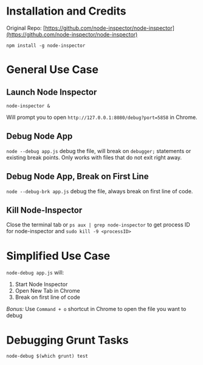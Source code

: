 # Installation and Credits

Original Repo: [https://github.com/node-inspector/node-inspector](https://github.com/node-inspector/node-inspector)

`npm install -g node-inspector`

# General Use Case

## Launch Node Inspector
`node-inspector &`

Will prompt you to open `http://127.0.0.1:8080/debug?port=5858` in Chrome.

## Debug Node App
`node --debug app.js` debug the file, will break on `debugger;` statements or existing break points. Only works with files that do not exit right away.

## Debug Node App, Break on First Line

`node --debug-brk app.js` debug the file, always break on first line of code.

## Kill Node-Inspector 
Close the terminal tab or `ps aux | grep node-inspector` to get process ID for node-inspector and `sudo kill -9 <processID>`

# Simplified Use Case

`node-debug app.js` will:

1. Start Node Inspector
2. Open New Tab in Chrome 
3. Break on first line of code

*Bonus:* Use `Command + o` shortcut in Chrome to open the file you want to debug

# Debugging Grunt Tasks

`node-debug $(which grunt) test`
